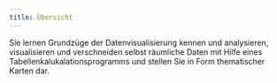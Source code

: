 ```yaml
---
title: Übersicht
---
```


Sie lernen Grundzüge der Datenvisualisierung kennen und analysieren, visualisieren und verschneiden selbst räumliche Daten mit Hilfe eines Tabellenkalukalationsprogramms und stellen Sie in Form thematischer Karten dar.

<!--more-->
